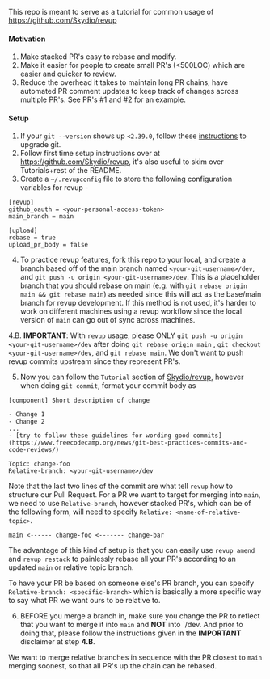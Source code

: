 This repo is meant to serve as a tutorial for common usage of https://github.com/Skydio/revup

#### Motivation

1. Make stacked PR's easy to rebase and modify.
2. Make it easier for people to create small PR's (<500LOC) which are easier and quicker to review.
3. Reduce the overhead it takes to maintain long PR chains, have automated PR comment updates to keep track of changes across multiple PR's. See PR's #1 and #2 for an example.

#### Setup

1. If your `git --version` shows up `<2.39.0`, follow these [instructions](https://askubuntu.com/questions/568591/how-do-i-install-the-latest-version-of-git-with-apt) to upgrade git.
2. Follow first time setup instructions over at https://github.com/Skydio/revup, it's also useful to skim over Tutorials+rest of the README.
3. Create a `~/.revupconfig` file to store the following configuration variables for revup -

```
[revup]
github_oauth = <your-personal-access-token>
main_branch = main

[upload]
rebase = true
upload_pr_body = false

```

4. To practice revup features, fork this repo to your local, and create a branch based off of the main branch named `<your-git-username>/dev`, and `git push -u origin <your-git-username>/dev`.
   This is a placeholder branch that you should rebase on main (e.g. with `git rebase origin main && git rebase main`) as needed since this will act as the base/main branch for revup development.
   If this method is not used, it's harder to work on different machines using a revup workflow since the local version of `main` can go out of sync across machines.

4.B. **IMPORTANT**: With `revup` usage, please ONLY `git push -u origin <your-git-username>/dev` after doing `git rebase origin main` , `git checkout <your-git-username>/dev`, and `git rebase main`. We don't want to push revup commits upstream since they represent PR's.

5. Now you can follow the `Tutorial` section of [Skydio/revup](https://github.com/Skydio/revup), however when doing `git commit`, format your commit body as

```
[component] Short description of change

- Change 1
- Change 2
...
- [try to follow these guidelines for wording good commits](https://www.freecodecamp.org/news/git-best-practices-commits-and-code-reviews/)

Topic: change-foo
Relative-branch: <your-git-username>/dev
```

Note that the last two lines of the commit are what tell `revup` how to structure our Pull Request.
For a PR we want to target for merging into `main`, we need to use `Relative-branch`, however stacked PR's, which can be of the following form, will need to specify `Relative: <name-of-relative-topic>`.

```
main <------ change-foo <------- change-bar
```

The advantage of this kind of setup is that you can easily use `revup amend` and `revup restack` to painlessly rebase all your PR's according to an updated `main` or relative topic branch.

To have your PR be based on someone else's PR branch, you can specify `Relative-branch: <specific-branch>` which is basically a more specific way to say what PR we want ours to be relative to.

6. BEFORE you merge a branch in, make sure you change the PR to reflect that you want to merge it into `main` and **NOT** into `<your-git-username>/dev. And prior to doing that, please follow the instructions given in the **IMPORTANT** disclaimer at step **4.B**.

We want to merge relative branches in sequence with the PR closest to `main` merging soonest, so that all PR's up the chain can be rebased.
